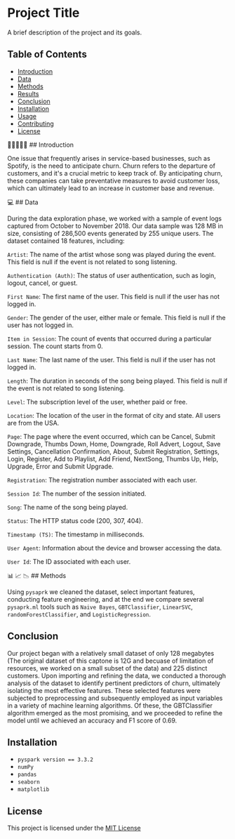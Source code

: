 # Project Title

A brief description of the project and its goals.

## Table of Contents

- [Introduction](#introduction)
- [Data](#data)
- [Methods](#methods)
- [Results](#results)
- [Conclusion](#conclusion)
- [Installation](#installation)
- [Usage](#usage)
- [Contributing](#contributing)
- [License](#license)

👨‍💻👩‍💻👀 ## Introduction

One issue that frequently arises in service-based businesses, such as Spotify, is the need to anticipate churn. Churn refers to the departure of customers, and it's a crucial metric to keep track of. By anticipating churn, these companies can take preventative measures to avoid customer loss, which can ultimately lead to an increase in customer base and revenue.

💻 ## Data

During the data exploration phase, we worked with a sample of event logs captured from October to November 2018. Our data sample was 128 MB in size, consisting of 286,500 events generated by 255 unique users. The dataset contained 18 features, including:

`Artist`: The name of the artist whose song was played during the event. This field is null if the event is not related to song listening.

`Authentication (Auth)`: The status of user authentication, such as login, logout, cancel, or guest.

`First Name`: The first name of the user. This field is null if the user has not logged in.

`Gender`: The gender of the user, either male or female. This field is null if the user has not logged in.

`Item in Session`: The count of events that occurred during a particular session. The count starts from 0.

`Last Name`: The last name of the user. This field is null if the user has not logged in.

`Length`: The duration in seconds of the song being played. This field is null if the event is not related to song listening.

`Level`: The subscription level of the user, whether paid or free.

`Location`: The location of the user in the format of city and state. All users are from the USA.

`Page`: The page where the event occurred, which can be Cancel, Submit Downgrade, Thumbs Down, Home, Downgrade, Roll Advert, Logout, Save Settings, Cancellation Confirmation, About, Submit Registration, Settings, Login, Register, Add to Playlist, Add Friend, NextSong, Thumbs Up, Help, Upgrade, Error and Submit Upgrade.

`Registration`: The registration number associated with each user.

`Session Id`: The number of the session initiated.

`Song`: The name of the song being played.

`Status`: The HTTP status code (200, 307, 404).

`Timestamp (TS)`: The timestamp in milliseconds.

`User Agent`: Information about the device and browser accessing the data.

`User Id`: The ID associated with each user.



📊 📈 📉 ## Methods

 Using `pysaprk` we cleaned the dataset, select important features, conducting feature engineering, and at the end we compare several `pysaprk.ml` tools such as `Naive Bayes`, `GBTClassifier`, `LinearSVC`, `randomForestClassifier`, and `LogisticRegression`. 



## Conclusion

Our project began with a relatively small dataset of only 128 megabytes (The original dataset of this captone is 12G and becuase of limitation of resources, we worked on a small subset of the data) and 225 distinct customers. Upon importing and refining the data, we conducted a thorough analysis of the dataset to identify pertinent predictors of churn, ultimately isolating the most effective features. These selected features were subjected to preprocessing and subsequently employed as input variables in a variety of machine learning algorithms. Of these, the GBTClassifier algorithm emerged as the most promising, and we proceeded to refine the model until we achieved an accuracy and F1 score of 0.69.

## Installation

- `pyspark version == 3.3.2`
- `numPy`
- `pandas`
- `seaborn`
- `matplotlib` 


## License

This project is licensed under the [MIT License](https://opensource.org/license/mit/) 



